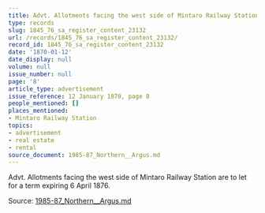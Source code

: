 ```yaml
---
title: Advt. Allotments facing the west side of Mintaro Railway Station are to let
type: records
slug: 1845_76_sa_register_content_23132
url: /records/1845_76_sa_register_content_23132/
record_id: 1845_76_sa_register_content_23132
date: '1870-01-12'
date_display: null
volume: null
issue_number: null
page: '8'
article_type: advertisement
issue_reference: 12 January 1870, page 8
people_mentioned: []
places_mentioned:
- Mintaro Railway Station
topics:
- advertisement
- real estate
- rental
source_document: 1985-87_Northern__Argus.md
---
```


Advt.  Allotments facing the west side of Mintaro Railway Station are to let for a term expiring 6 April 1876.

Source: [1985-87_Northern__Argus.md](/downloads/markdown/1985-87_Northern__Argus.md)
